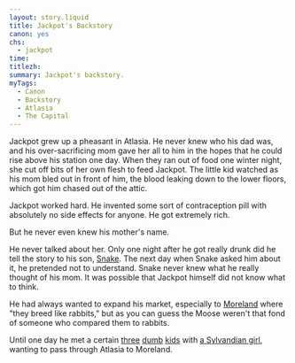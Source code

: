 ```yaml
---
layout: story.liquid
title: Jackpot's Backstory
canon: yes
chs:
  - jackpot
time: 
titlezh: 
summary: Jackpot's backstory.
myTags:
  - Canon
  - Backstory
  - Atlasia
  - The Capital
---
```


Jackpot grew up a pheasant in Atlasia. He never knew who his dad was, and his over-sacrificing mom gave her all to him in the hopes that he could rise above his station one day. When they ran out of food one winter night, she cut off bits of her own flesh to feed Jackpot. The little kid watched as his mom bled out in front of him, the blood leaking down to the lower floors, which got him chased out of the attic.

Jackpot worked hard. He invented some sort of contraception pill with absolutely no side effects for anyone. He got extremely rich.

But he never even knew his mother's name.

He never talked about her. Only one night after he got really drunk did he tell the story to his son, [Snake](/characters/snake/). The next day when Snake asked him about it, he pretended not to understand. Snake never knew what he really thought of his mom. It was possible that Jackpot himself did not know what to think.

He had always wanted to expand his market, especially to [Moreland](/world/moreland/) where "they breed like rabbits," but as you can guess the Moose weren't that fond of someone who compared them to rabbits.

Until one day he met a certain [three](/characters/sparky/) [dumb](/characters/sky/) [kids](/characters/firecrackers/) with [a Sylvandian girl](/characters/pearl/), wanting to pass through Atlasia to Moreland.
